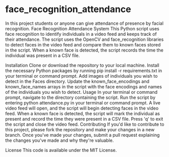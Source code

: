 # face_recognition_attendance
In this project students or anyone can give attendance of presence by facial recognition.
Face Recognition Attendance System
This Python script uses face recognition to identify individuals in a video feed and keeps track of their attendance. The script uses the OpenCV and face_recognition libraries to detect faces in the video feed and compare them to known faces stored in the script. When a known face is detected, the script records the time the individual was present in a CSV file.

Installation
Clone or download the repository to your local machine.
Install the necessary Python packages by running pip install -r requirements.txt in your terminal or command prompt.
Add images of individuals you wish to detect in the Faces directory.
Update the known_face_encodings and known_face_names arrays in the script with the face encodings and names of the individuals you wish to detect.
Usage
In your terminal or command prompt, navigate to the directory containing the script.
Run the script by entering python attendance.py in your terminal or command prompt.
A live video feed will open, and the script will begin detecting faces in the video feed.
When a known face is detected, the script will mark the individual as present and record the time they were present in a CSV file.
Press 'q' to exit the script and close the video feed.
Contributing
If you'd like to contribute to this project, please fork the repository and make your changes in a new branch. Once you've made your changes, submit a pull request explaining the changes you've made and why they're valuable.

License
This code is available under the MIT License.
